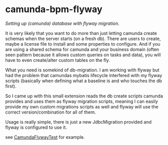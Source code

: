 # camunda-bpm-flyway

_Setting up (camunda) database with flyway migration._

It is very likely that you want to do more than just letting camunda create schemas when the server starts (on a fresh db).
There are users to create, maybe a license file to install and some properties to configure.
And if you are using a shared schema for camunda and your business domain (often seen pattern because it allows custom queries on 
tasks and data), you will have to even create/alter custom tables on the fly.

What you need is somekind of db-migration. I am working with flyway but had the problem that camundas mybatis lifecycle interfered 
with my flyway scripts (basically when defining what a baseline is and who touches the db first).

So I came up with this  small extension reads the db create scripts camunda provides and uses them as flyway migration scripts, 
meaning I can easily provide my own custom migrations scripts as well and flyway will use the correct version/combination for all of 
them.

Usage is really simple, there is just a new JdbcMigration provided and flyway is configured to use it.

see [CamundaFlywayTest](./src/test/java/org/camunda/bpm/extension/flyway/CamundaFlywayTest.java) for example.

